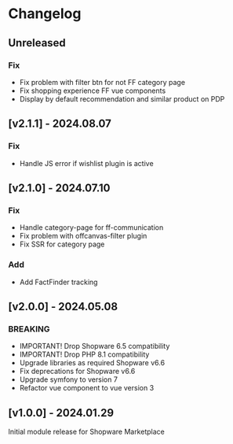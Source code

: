 # Changelog
## Unreleased
### Fix
- Fix problem with filter btn for not FF category page
- Fix shopping experience FF vue components
- Display by default recommendation and similar product on PDP

## [v2.1.1] - 2024.08.07
### Fix
- Handle JS error if wishlist plugin is active

## [v2.1.0] - 2024.07.10
### Fix
- Handle category-page for ff-communication
- Fix problem with offcanvas-filter plugin
- Fix SSR for category page

### Add
- Add FactFinder tracking

## [v2.0.0] - 2024.05.08
### BREAKING
- IMPORTANT! Drop Shopware 6.5 compatibility
- IMPORTANT! Drop PHP 8.1 compatibility
- Upgrade libraries as required Shopware v6.6
- Fix deprecations for Shopware v6.6
- Upgrade symfony to version 7
- Refactor vue component to vue version 3

## [v1.0.0] - 2024.01.29
Initial module release for Shopware Marketplace
